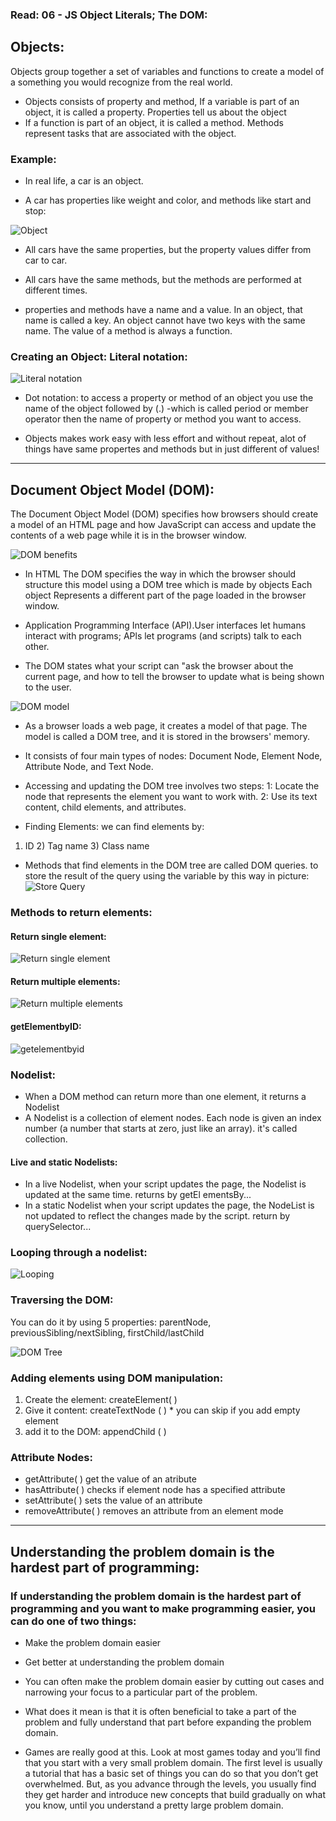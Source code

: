 ### Read: 06 - JS Object Literals; The DOM:

## Objects:
Objects group together a set of variables and functions to create a model of a something you would recognize from the real world.

* Objects consists of property and method, If a variable is part of an object, it is called a property. Properties tell us about the object
* If a function is part of an object, it is called a method. Methods represent tasks that are associated with the object.

### Example:

* In real life, a car is an object.

* A car has properties like weight and color, and methods like start and stop:

![Object](https://i.ibb.co/vwBhVb1/Object.png)

* All cars have the same properties, but the property values differ from car to car.

* All cars have the same methods, but the methods are performed at different times.

* properties and methods have a name and a value. In an object, that name is called a key. An object cannot have two keys with the same name.
The value of a method is always a function.

### Creating an Object: Literal notation: 
![Literal notation](https://i.ibb.co/FX8BBD4/Literal-Object.png)

* Dot notation: to access a property or method of an object you use the name of the object followed by (.) -which is called period or member operator then the name of property or method you want to access.

* Objects makes work easy with less effort and without repeat, alot of things have same propertes and methods but in just different of values!

- - -

## Document Object Model (DOM):

The Document Object Model (DOM) specifies how browsers should create a model of an HTML page and how JavaScript can access and update the
contents of a web page while it is in the browser window.

![DOM benefits](https://i.ibb.co/16h0ZFy/What-can-do-Java-Script-do-with-DOM.png)

* In HTML The DOM specifies the way in which the browser should structure this model using a DOM tree which is made by objects Each object Represents a different part of the page loaded in the browser window.

* Application Programming Interface (API).User interfaces let humans interact with programs; APls let programs (and scripts) talk to each other. 
* The DOM states what your script can "ask the browser about the current page, and how to tell the browser to update what is being shown to the user.

![DOM model](https://1.bp.blogspot.com/-c1VhRCxc4ds/X5938GT76GI/AAAAAAAACFU/yzX7a1aIinIR_i4sy7dSIW9z8Q5mgX72QCLcBGAsYHQ/s732/dom1.png)

* As a browser loads a web page, it creates a model of that page.
The model is called a DOM tree, and it is stored in the browsers' memory.
* It consists of four main types of nodes:
Document Node, Element Node, Attribute Node, and Text Node.

* Accessing and updating the DOM tree involves two steps:
1: Locate the node that represents the element you want to work with.
2: Use its text content, child elements, and attributes.

* Finding Elements: we can find elements by: 
1) ID 		2) Tag name 		3) Class name

* Methods that find elements in the DOM tree are called DOM queries.
to store the result of the query using the variable by this way in picture:
![Store Query](https://i.ibb.co/HY6R2q2/store.png)

### Methods to return elements:

#### Return single element:

![Return single element](https://i.ibb.co/Lxw1yVL/methods-to-return-single-element-node.png)

#### Return multiple elements:

![Return multiple elements](https://i.ibb.co/MBSVqXf/methods-to-return-multiple-elements-node.png)

#### getElementbyID:
![getelementbyid](https://i.ibb.co/wR9bgKS/getelementbyid.png)

### Nodelist:
* When a DOM method can return more than one element, it returns a Nodelist
* A Nodelist is a collection of element nodes. Each node is given an index number (a number that starts at zero, just like an array). it's called collection.

#### Live and static Nodelists:
* In a live Nodelist, when your script updates the
page, the Nodelist is updated at the same time. returns by getEl ementsBy...
* In a static Nodelist when your script updates the page, the NodeList is not updated to reflect the changes made by the script. return by querySelector...


### Looping through a nodelist: 
![Looping](https://pbs.twimg.com/media/D9MtwvfWkAICWOX.jpg)


### Traversing the DOM:

You can do it by using 5 properties:
parentNode, previousSibling/nextSibling, firstChild/lastChild

![DOM Tree](https://www.qualitestgroup.com/images/howto/DOMTree_HowTo.png)


### Adding elements using DOM manipulation:

1. Create the element: createElement( )
2. Give it content: createTextNode ( ) * you can skip if you add empty element
3. add it to the DOM: appendChild ( )


### Attribute Nodes:

* getAttribute( ) get the value of an atribute
* hasAttribute( ) checks if element node has a specified attribute
* setAttribute( ) sets the value of an attribute
* removeAttribute( ) removes an attribute from an element mode

- - -

## Understanding the problem domain is the hardest part of programming:

### If understanding the problem domain is the hardest part of programming and you want to make programming easier, you can do one of two things:

* Make the problem domain easier
* Get better at understanding the problem domain
* You can often make the problem domain easier by cutting out cases and narrowing your focus to a particular part of the problem.

* What does it mean is that it is often beneficial to take a part of the problem and fully understand that part before expanding the problem domain.

* Games are really good at this.  Look at most games today and you’ll find that you start with a very small problem domain.  The first level is usually a tutorial that has a basic set of things you can do so that you don’t get overwhelmed.  But, as you advance through the levels, you usually find they get harder and introduce new concepts that build gradually on what you know, until you understand a pretty large problem domain.